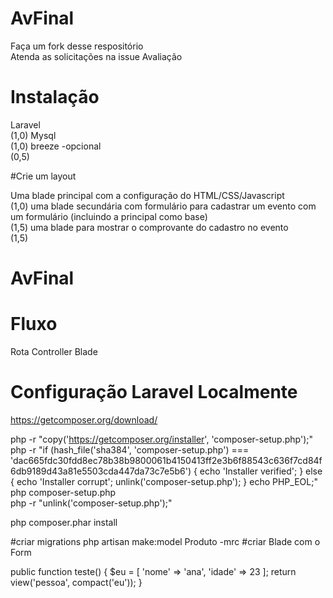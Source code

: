 # AvFinal

 Faça um fork desse respositório<br>
 Atenda as solicitações na issue Avaliação

 # Instalação
 Laravel<br> (1,0)
 Mysql<br> (1,0)
 breeze -opcional<br> (0,5)

 #Crie um layout

 Uma blade principal com a configuração do HTML/CSS/Javascript<br> (1,0)
 uma blade secundária com formulário para cadastrar um evento com um formulário (incluindo a principal como base)<br>(1,5)
 uma blade para mostrar o comprovante do cadastro no evento<br>(1,5)

 # AvFinal

# Fluxo

Rota
Controller
Blade
# Configuração Laravel Localmente
https://getcomposer.org/download/<br>

php -r "copy('https://getcomposer.org/installer', 'composer-setup.php');"<br>
php -r "if (hash_file('sha384', 'composer-setup.php') === 'dac665fdc30fdd8ec78b38b9800061b4150413ff2e3b6f88543c636f7cd84f6db9189d43a81e5503cda447da73c7e5b6') { echo 'Installer verified'; } else { echo 'Installer corrupt'; unlink('composer-setup.php'); } echo PHP_EOL;"<br>
php composer-setup.php <br>
php -r "unlink('composer-setup.php');" <br>


php composer.phar install


#criar migrations
php artisan make:model Produto -mrc
#criar Blade com o Form



public function teste()
{
  $eu = [
   'nome' => 'ana',
   'idade' => 23
  ];
  return view('pessoa', compact('eu'));
}